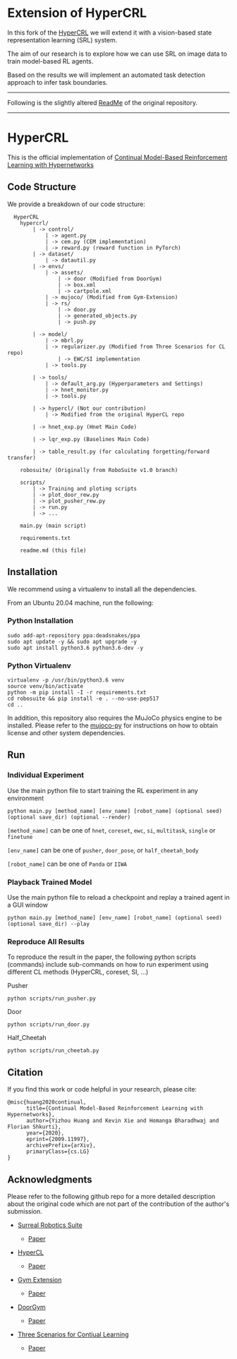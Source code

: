 # Extension of HyperCRL

In this fork of the [HyperCRL](https://github.com/rvl-lab-utoronto/HyperCRL) we will extend it with a vision-based state
representation learning (SRL) system.

The aim of our research is to explore how we can use SRL on image data to train model-based RL agents.

Based on the results we will implement an automated task detection approach to infer task boundaries.

***

Following is the slightly altered [ReadMe](https://github.com/rvl-lab-utoronto/HyperCRL/blob/master/readme.md) of the
original repository.

***

# HyperCRL

This is the official implementation
of [Continual Model-Based Reinforcement Learning with Hypernetworks](https://arxiv.org/abs/2009.11997)

## Code Structure

We provide a breakdown of our code structure:

```
  HyperCRL
    hypercrl/
        | -> control/
            | -> agent.py
            | -> cem.py (CEM implementation)
            | -> reward.py (reward function in PyTorch)
        | -> dataset/
            | -> datautil.py
        | -> envs/
            | -> assets/
                | -> door (Modified from DoorGym)
                | -> box.xml
                | -> cartpole.xml
            | -> mujoco/ (Modified from Gym-Extension)
            | -> rs/
                | -> door.py
                | -> generated_objects.py
                | -> push.py
    
        | -> model/
            | -> mbrl.py
            | -> regularizer.py (Modified from Three Scenarios for CL repo)
                | -> EWC/SI implementation
            | -> tools.py

        | -> tools/
            | -> default_arg.py (Hyperparameters and Settings)
            | -> hnet_monitor.py
            | -> tools.py

        | -> hypercl/ (Not our contribution)
            | -> Modified from the original HyperCL repo

        | -> hnet_exp.py (Hnet Main Code)

        | -> lqr_exp.py (Baselines Main Code)

        | -> table_result.py (for calculating forgetting/forward transfer)
    
    robosuite/ (Originally from RoboSuite v1.0 branch)

    scripts/
        | -> Training and ploting scripts
        | -> plot_door_rew.py
        | -> plot_pusher_rew.py
        | -> run.py
        | -> ...

    main.py (main script)

    requirements.txt

    readme.md (this file)
  ```

## Installation

We recommend using a virtualenv to install all the dependencies.

From an Ubuntu 20.04 machine, run the following:

### Python Installation

```
sudo add-apt-repository ppa:deadsnakes/ppa
sudo apt update -y && sudo apt upgrade -y
sudo apt install python3.6 python3.6-dev -y
```

### Python Virtualenv

```
virtualenv -p /usr/bin/python3.6 venv
source venv/bin/activate
python -m pip install -I -r requirements.txt
cd robosuite && pip install -e . --no-use-pep517
cd ..
```

In addition, this repository also requires the MuJoCo physics engine to be installed. Please refer to
the [mujoco-py](https://github.com/openai/mujoco-py) for instructions on how to obtain license and other system
dependencies.

## Run

### Individual Experiment

Use the main python file to start training the RL experiment in any environment

```
python main.py [method_name] [env_name] [robot_name] (optional seed) (optional save_dir) (optional --render)
```

```[method_name]``` can be one of ```hnet```, ```coreset```, ```ewc```, ```si```, ```multitask```, ```single```
or ```finetune```

```[env_name]``` can be one of ```pusher```, ```door_pose```, or ```half_cheetah_body```

```[robot_name]``` can be one of ```Panda``` or ```IIWA```

### Playback Trained Model

Use the main python file to reload a checkpoint and replay a trained agent in a GUI window

```
python main.py [method_name] [env_name] [robot_name] (optional seed) (optional save_dir) --play
```

### Reproduce All Results

To reproduce the result in the paper, the following python scripts (commands) include sub-commands on how to run
experiment using different CL methods (HyperCRL, coreset, SI, ...)

Pusher

```
python scripts/run_pusher.py
```

Door

```
python scripts/run_door.py
```

Half_Cheetah

```
python scripts/run_cheetah.py
```

## Citation

If you find this work or code helpful in your research, please cite:

```
@misc{huang2020continual,
      title={Continual Model-Based Reinforcement Learning with Hypernetworks}, 
      author={Yizhou Huang and Kevin Xie and Homanga Bharadhwaj and Florian Shkurti},
      year={2020},
      eprint={2009.11997},
      archivePrefix={arXiv},
      primaryClass={cs.LG}
}
```

## Acknowledgments

Please refer to the following github repo for a more detailed description about the original code which are not part of
the contribution of the author's submission.

* [Surreal Robotics Suite](https://github.com/StanfordVL/robosuite)

    * [Paper](http://proceedings.mlr.press/v87/fan18a.html)

* [HyperCL](https://github.com/chrhenning/hypercl)
    * [Paper](https://arxiv.org/abs/1906.00695)

* [Gym Extension](https://github.com/Breakend/gym-extensions)
    * [Paper](https://arxiv.org/abs/1708.04352)

* [DoorGym](https://github.com/PSVL/DoorGym)
    * [Paper](https://arxiv.org/abs/1908.01887)

* [Three Scenarios for Contiual Learning](https://github.com/GMvandeVen/continual-learning)
    * [Paper](https://arxiv.org/abs/1904.07734)

